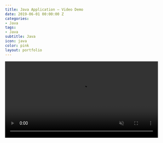 ```yaml
---
title: Java Application – Video Demo
date: 2019-06-01 00:00:00 Z
categories:
- Java
tags:
- Java
subtitle: Java
icon: java
color: pink
layout: portfolio
---
```


<video width="100%" loop muted autoplay preload="auto">
    <source src="https://jjnx.b-cdn.net/video/javac.mp4" type="video/mp4" />
    Your browser does not support the video tag.
  </video>
